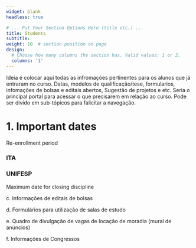 ```yaml
---
widget: blank
headless: true

# ... Put Your Section Options Here (title etc.) ...
title: Students
subtitle:
weight: 10  # section position on page
design:
  # Choose how many columns the section has. Valid values: 1 or 2.
  columns: '1'
---
```


Ideia é colocar aqui todas as infromações pertinentes para os alunos que já entraram no curso. 
Datas, modelos de qualificação/tese, formularios, infomações de bolsas e editais abertos, Sugestão de projetos e etc.
Seria o principal portal para acessar o que precisarem em relação ao curso. Pode ser divido em sub-tópicos para falicitar a navegação.


# 1. Important dates

Re-enrollment period

### ITA

### UNIFESP

Maximum date for closing discipline

c.	Informações de editais de bolsas

d.	Formulários para utilização de salas de estudo 

e.	Quadro de divulgação de vagas de locação de 
moradia (mural de anúncios)

f.	Informações de Congressos
